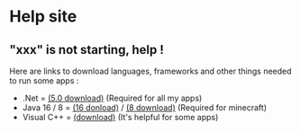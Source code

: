# Help site <br>

## "xxx" is not starting, help ! <br>
Here are links to download languages, frameworks and other things needed to run some apps : <br>
- .Net = [(5.0 download)](https://github.com/LDev-IX/LDev-IX.github.io/releases/download/DotNet5.0/dotnet-sdk-5.0.400-win-x64.exe) (Required for all my apps) <br>
- Java 16 / 8 = [(16 donload)](https://github.com/LDev-IX/LDev-IX.github.io/releases/download/Java16/jdk-16.0.2_windows-x64_bin.exe) / [(8 download)](https://github.com/LDev-IX/LDev-IX.github.io/releases/download/Java8/jre-8u301-windows-x64.exe) (Required for minecraft) <br>
- Visual C++ = [(download)](https://aka.ms/vs/16/release/vc_redist.x64.exe) (It's helpful for some apps) <br>
